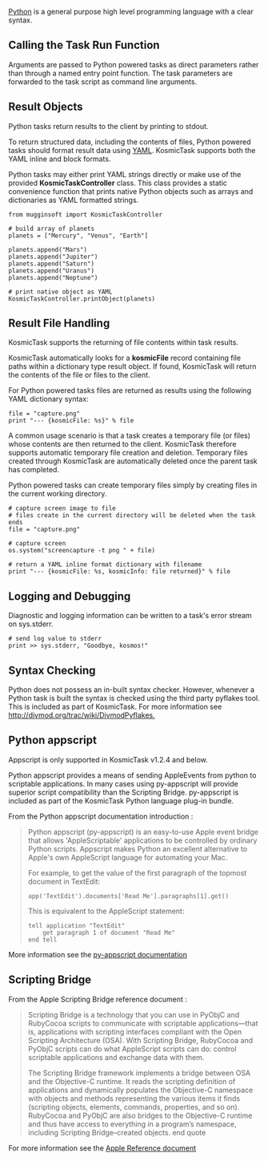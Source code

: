 
[Python](http://www.python.org/) is a general purpose high level programming language with a clear syntax.


Calling the Task Run Function
-----------------------------

Arguments are passed to Python powered tasks as direct parameters rather than through a named entry point function. The task parameters are forwarded to the task script as command line arguments.


Result Objects
---------------

Python tasks return results to the client by printing to stdout.

To return structured data, including the contents of files, Python powered tasks should format result data using [YAML](http://en.wikipedia.org/wiki/YAML). KosmicTask supports both the YAML inline and block formats.

Python tasks may either print YAML strings directly or make use of the provided **KosmicTaskController** class. This class provides a static convenience function that prints native Python objects such as arrays and dictionaries as YAML formatted strings.

	from mugginsoft import KosmicTaskController
	
	# build array of planets
	planets = ["Mercury", "Venus", "Earth"]
	
	planets.append("Mars")
	planets.append("Jupiter")
	planets.append("Saturn")
	planets.append("Uranus")
	planets.append("Neptune")
	
	# print native object as YAML
	KosmicTaskController.printObject(planets)


Result File Handling
--------------------

KosmicTask supports the returning of file contents within task results. 

KosmicTask automatically looks for a **kosmicFile** record containing file paths within a dictionary type result object. If found, KosmicTask will return the contents of the file or files to the client.

For Python powered tasks files are returned as results using the following YAML dictionary syntax:

	file = "capture.png"
	print "--- {kosmicFile: %s}" % file

A common usage scenario is that a task creates a temporary file (or files) whose contents are then returned to the client. KosmicTask therefore supports automatic temporary file creation and deletion. Temporary files created through KosmicTask are automatically deleted once the parent task has completed.

Python powered tasks can create temporary files simply by creating files in the current working directory.

	# capture screen image to file
	# files create in the current directory will be deleted when the task ends
	file = "capture.png"
	
	# capture screen
	os.system("screencapture -t png " + file)
	
	# return a YAML inline format dictionary with filename
	print "--- {kosmicFile: %s, kosmicInfo: file returned}" % file


Logging and Debugging
---------------------

Diagnostic and logging information can be written to a task's error stream on sys.stderr. 

	# send log value to stderr
	print >> sys.stderr, "Goodbye, kosmos!"


Syntax Checking
---------------

Python does not possess an in-built syntax checker. However, whenever a Python task is built the syntax is checked using the third party pyflakes tool. This is included as part of KosmicTask. For more information see <http://divmod.org/trac/wiki/DivmodPyflakes.>


Python appscript
----------------

Appscript is only supported in KosmicTask v1.2.4 and below.

Python appscript provides a means of sending AppleEvents from python to scriptable applications. In many cases using py-appscript will provide superior script compatibility than the Scripting Bridge. py-appscript is included as part of the KosmicTask Python language plug-in bundle.

From the Python appscript documentation introduction :

> Python appscript (py-appscript) is an easy-to-use Apple event bridge that allows 'AppleScriptable' applications to be controlled by ordinary Python scripts. Appscript makes Python an excellent alternative to Apple's own AppleScript language for automating your Mac.
>
> For example, to get the value of the first paragraph of the topmost document in TextEdit:
>
>     app('TextEdit').documents['Read Me'].paragraphs[1].get()
>
> This is equivalent to the AppleScript statement:
>
>     tell application "TextEdit"
>         get paragraph 1 of document "Read Me"
>     end tell

More information see the [py-appscript documentation](http://appscript.sourceforge.net/py-appscript/doc/appscript-manual/index.html)


Scripting Bridge
-----------------

From the Apple Scripting Bridge reference document :


> Scripting Bridge is a technology that you can use in PyObjC and RubyCocoa scripts to communicate with scriptable applications—that is, applications with scripting interfaces compliant with the Open Scripting Architecture (OSA). With Scripting Bridge, RubyCocoa and PyObjC scripts can do what AppleScript scripts can do: control scriptable applications and exchange data with them. 
>
> The Scripting Bridge framework implements a bridge between OSA and the Objective-C runtime. It reads the scripting definition of applications and dynamically populates the Objective-C namespace with objects and methods representing the various items it finds (scripting objects, elements, commands, properties, and so on). RubyCocoa and PyObjC are also bridges to the Objective-C runtime and thus have access to everything in a program’s namespace, including Scripting Bridge–created objects.
end quote

For more information see the [Apple Reference document](http://developer.apple.com/library/mac/#documentation/Cocoa/Conceptual/RubyPythonCocoa/Articles/UsingScriptingBridge.html)

